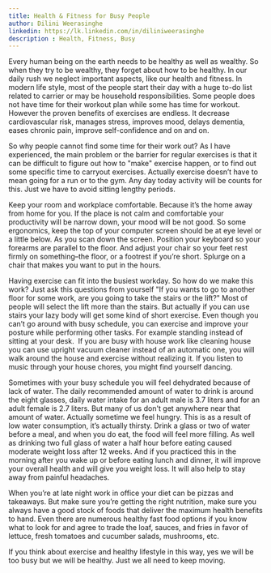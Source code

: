 ```yaml
---
title: Health & Fitness for Busy People
author: Dilini Weerasinghe
linkedin: https://lk.linkedin.com/in/diliniweerasinghe
description : Health, Fitness, Busy
---
```


Every human being on the earth needs to be healthy as well as wealthy. So when they try to be wealthy, they forget about how to be healthy. In our daily rush we neglect important aspects, like our health and fitness. In modern life style, most of the people start their day with a huge to-do list related to carrier or may be household responsibilities. Some people does not have time for their workout plan while some has time for workout. However the proven benefits of exercises are endless. It decrease cardiovascular risk, manages stress, improves mood, delays dementia, eases chronic pain, improve self-confidence and on and on.

So why people cannot find some time for their work out? As I have experienced, the main problem or the barrier for regular exercises is that it can be difficult to figure out how to "make" exercise happen, or to find out some specific time to carryout exercises. Actually exercise doesn’t have to mean going for a run or to the gym. Any day today activity will be counts for this. Just we have to avoid sitting lengthy periods. 

Keep your room and workplace comfortable. Because it’s the home away from home for you. If the place is not calm and comfortable your productivity will be narrow down, your mood will be not good. So some ergonomics, keep the top of your computer screen should be at eye level or a little below. As you scan down the screen. Position your keyboard so your forearms are parallel to the floor. And adjust your chair so your feet rest firmly on something–the floor, or a footrest if you’re short. Splurge on a chair that makes you want to put in the hours. 

Having exercise can fit into the busiest workday. So how do we make this work? Just ask this questions from yourself "If you wants to go to another floor for some work, are you going to take the stairs or the lift?" Most of people will select the lift more than the stairs. But actually if you can use stairs your lazy body will get some kind of short exercise. Even though you can’t go around with busy schedule, you can exercise and improve your posture while performing other tasks. For example standing instead of sitting at your desk.  If you are busy with house work like cleaning house you can use upright vacuum cleaner instead of an automatic one, you will walk around the house and exercise without realizing it. If you listen to music through your house chores, you might find yourself dancing. 

Sometimes with your busy schedule you will feel dehydrated because of lack of water. The daily recommended amount of water to drink is around the eight glasses, daily water intake for an adult male is 3.7 liters and for an adult female is 2.7 liters. But many of us don't get anywhere near that amount of water. Actually sometime we feel hungry. This is as a result of low water consumption, it’s actually thirsty. Drink a glass or two of water before a meal, and when you do eat, the food will feel more filling. As well as drinking two full glass of water a half hour before eating caused moderate weight loss after 12 weeks. And if you practiced this in the morning after you wake up or before eating lunch and dinner, it will improve your overall health and will give you weight loss. It will also help to stay away from painful headaches.

When you’re at late night work in office your diet can be pizzas and takeaways. But make sure you’re getting the right nutrition, make sure you always have a good stock of foods that deliver the maximum health benefits to hand. Even there are numerous healthy fast food options if you know what to look for and agree to trade the loaf, sauces, and fries in favor of lettuce, fresh tomatoes and cucumber salads, mushrooms, etc.

If you think about exercise and healthy lifestyle in this way, yes we will be too busy but we will be healthy. Just we all need to keep moving.

 

